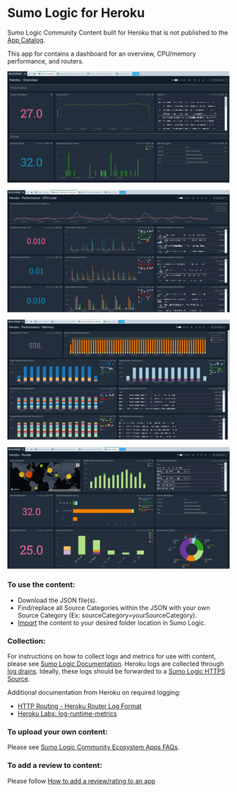 # Sumo Logic for Heroku
Sumo Logic Community Content built for Heroku that is not published to the [App Catalog](https://help.sumologic.com/docs/integrations/).

This app for contains a dashboard for an overview, CPU/memory performance, and routers.

![Heroku-Overview](Screenshots/Heroku-Overview.png)

![Heroku-Performance-CPU-Load](Screenshots/Heroku-Performance-CPU-Load.png)

![Heroku-Performance-Memory](Screenshots/Heroku-Performance-Memory.png)

![Heroku-Router](Screenshots/Heroku-Router.png)

### To use the content:
- Download the JSON file(s).
- Find/replace all Source Categories within the JSON with your own Source Category (Ex: sourceCategory=yourSourceCategory).
- [Import](https://help.sumologic.com/docs/get-started/library/#import-content) the content to your desired folder location in Sumo Logic.

### Collection:
For instructions on how to collect logs and metrics for use with content, please see [Sumo Logic Documentation](https://help.sumologic.com/docs/send-data/). Heroku logs are collected through [log drains](https://devcenter.heroku.com/articles/log-drains). Ideally, these logs should be forwarded to a [Sumo Logic HTTPS Source](https://help.sumologic.com/Send-Data/Sources/02Sources-for-Hosted-Collectors/HTTP-Source). 

Additional documentation from Heroku on required logging:
- [HTTP Routing - Heroku Router Log Format](https://devcenter.heroku.com/articles/http-routing#heroku-router-log-format)
- [Heroku Labs: log-runtime-metrics](https://devcenter.heroku.com/articles/log-runtime-metrics)

### To upload your own content:
Please see [Sumo Logic Community Ecosystem Apps FAQs](https://help.sumologic.com/docs/integrations/community-ecosystem-apps/#faq).

### To add a review to content:
Please follow [How to add a review/rating to an app](https://help.sumologic.com/docs/integrations/community-ecosystem-apps/#how-do-i-add-a-reviewrating-to-an-app)